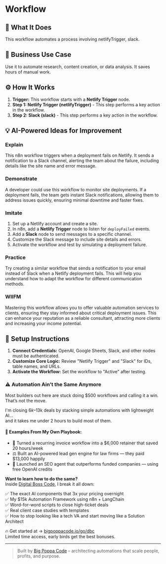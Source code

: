 # Workflow

## 🚀 What It Does
This workflow automates a process involving netlifyTrigger, slack.

## 💼 Business Use Case
Use it to automate research, content creation, or data analysis. It saves hours of manual work.

## ⚙️ How It Works
1.  **Trigger:** This workflow starts with a **Netlify Trigger** node.
2. **Step 1: Netlify Trigger (netlifyTrigger)** - This step performs a key action in the workflow.
3. **Step 2: Slack (slack)** - This step performs a key action in the workflow.

## 💡 AI-Powered Ideas for Improvement
### Explain
This n8n workflow triggers when a deployment fails on Netlify. It sends a notification to a Slack channel, alerting the team about the failure, including details like the site name and error message.

### Demonstrate
A developer could use this workflow to monitor site deployments. If a deployment fails, the team gets instant Slack notifications, allowing them to address issues quickly, ensuring minimal downtime and faster fixes.

### Imitate
1. Set up a Netlify account and create a site.
2. In n8n, add a **Netlify Trigger** node to listen for `deployFailed` events.
3. Add a **Slack** node to send messages to a specific channel.
4. Customize the Slack message to include site details and errors.
5. Activate the workflow and test by simulating a deployment failure.

### Practice
Try creating a similar workflow that sends a notification to your email instead of Slack when a Netlify deployment fails. This will help you understand how to adapt the workflow for different communication methods.

### WIIFM
Mastering this workflow allows you to offer valuable automation services to clients, ensuring they stay informed about critical deployment issues. This can enhance your reputation as a reliable consultant, attracting more clients and increasing your income potential.

## 🔧 Setup Instructions
1. **Connect Credentials:** OpenAI, Google Sheets, Slack, and other nodes must be authenticated.
2. **Customize Core Logic:** Review "Netlify Trigger" and "Slack" for IDs, table names, and URLs.
3. **Activate the Workflow:** Set the workflow to "Active" after testing.

### ⚠️ Automation Ain’t the Same Anymore

Most builders out here are stuck doing $500 workflows and calling it a win.  
That’s not the move.  

I'm closing $6k–$13k deals by stacking simple automations with lightweight AI...  
and it takes me under 2 hours to build most of them.

#### 🧠 Examples From My Own Playbook:
- 🔁 Turned a recurring invoice workflow into a $6,000 retainer that saved 20 hours/week  
- ⚖️ Built an AI-powered lead gen engine for law firms — they paid $13,000 happily  
- 🚀 Launched an SEO agent that outperforms funded companies — using free OpenAI credits  

**Want to learn how to do the same?**  
Inside [Digital Boss Code](https://bigpoppacode.io/go/dbc), I break it all down:

✅ The exact AI components that 3x your pricing overnight  
✅ My $15k Automation Framework using n8n + LangChain  
✅ Word-for-word scripts to close high-ticket deals  
✅ Real client case studies with templates  
✅ How to stop looking like a tech VA and start moving like a Solution Architect  

🔥 Get started at → [bigpoppacode.io/go/dbc](https://bigpoppacode.io/go/dbc)  
Limited time access, early birds get the best bonuses.

---
> Built by [Big Poppa Code](https://bigpoppacode.io) – architecting automations that scale people, profits, and purpose.
